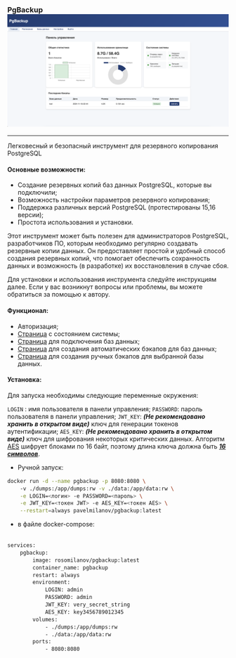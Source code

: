 ### PgBackup ![изображение](./docs/images/main.png)
___

Легковесный и безопасный инструмент для резервного копирования PostgreSQL

#### Основные возможности:

- Создание резервных копий баз данных PostgreSQL, которые вы подключили;
- Возможность настройки параметров резервного копирования;
- Поддержка различных версий PostgreSQL (протестированы 15,16 версии);
- Простота использования и установки.

Этот инструмент может быть полезен для администраторов PostgreSQL, разработчиков ПО, которым необходимо регулярно создавать резервные копии данных. Он предоставляет простой и удобный способ создания резервных копий, что помогает обеспечить сохранность данных и возможность (в разработке) их восстановления в случае сбоя.

Для установки и использования инструмента следуйте инструкциям далее. Если у вас возникнут вопросы или проблемы, вы можете обратиться за помощью к автору.


#### Функционал:

- Авторизация;
- [Страница](./docs/images/main.png) с состоянием системы;
- [Страница](./docs/images/databases.png) для подключения баз данных;
- [Страница](./docs/images/schedules.png) для создания автоматических бэкапов для баз данных;
- [Страница](./docs/images/main.png) для создания ручных бэкапов для выбранной базы данных.

#### Установка:

Для запуска необходимы следующие переменные окружения:

`LOGIN` : имя пользователя в панели управления;
`PASSWORD`: пароль пользователя в панели управления;
`JWT_KEY`: ***(Не рекомендовано хранить в открытом виде)*** ключ для генерации токенов аутентификации;
`AES_KEY`: ***(Не рекомендовано хранить в открытом виде)*** ключ для шифрования некоторых критических данных. Алгоритм [AES](https://pkg.go.dev/crypto/aes "пакет реализации AES golang") шифрует блоками по 16 байт, поэтому длина ключа должна быть <u>***16 символов***</u>.

- Ручной запуск:

```bash
docker run -d --name pgbackup -p 8080:8080 \ 
	-v ./dumps:/app/dumps:rw -v ./data:/app/data:rw \
	-e LOGIN=<логин> -e PASSWORD=<пароль> \
	-e JWT_KEY=<токен JWT> -e AES_KEY=<токен AES> \
	--restart=always pavelmilanov/pgbackup:latest
```

- в файле docker-compose:

```bash

services:
	pgbackup:
		image: rosomilanov/pgbackup:latest
		container_name: pgbackup
		restart: always
		environment:
			LOGIN: admin
			PASSWORD: admin
			JWT_KEY: very_secret_string
			AES_KEY: key3456789012345
		volumes:
			- ./dumps:/app/dumps:rw
			- ./data:/app/data:rw
		ports:
			- 8080:8080
```

